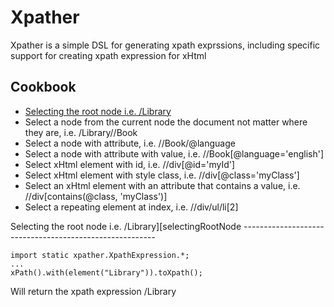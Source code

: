 Xpather
=======

Xpather is a simple DSL for generating xpath exprssions, including specific support for creating xpath expression for xHtml

Cookbook
--------

* [Selecting the root node i.e. /Library](#selectingRootNode)
* Select a node from the current node the document not matter where they are, i.e. /Library//Book
* Select a node with attribute, i.e. //Book/@language
* Select a node with attribute with value, i.e. //Book[@language='english']
* Select xHtml element with id, i.e. //div[@id='myId']
* Select xHtml element with style class, i.e. //div[@class='myClass']
* Select an xHtml element with an attribute that contains a value, i.e. //div[contains(@class, 'myClass')]
* Select a repeating element at index, i.e. //div/ul/li[2]


<a id="selectingRootNode"/>
Selecting the root node i.e. /Library][selectingRootNode
--------------------------------------------------------

    import static xpather.XpathExpression.*;
    ...
    xPath().with(element("Library")).toXpath();

Will return the xpath expression
    /Library
